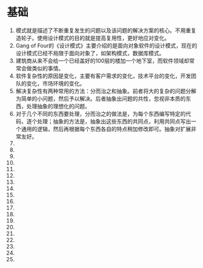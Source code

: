 # 基础

1. 模式就是描述了不断重复发生的问题以及该问题的解决方案的核心。不用重复造轮子。使用设计模式的目的就是提高复用性，更好地应对变化。
2. Gang of Four的《设计模式》主要介绍的是面向对象软件的设计模式，现在的设计模式已经不局限于面向对象了，如架构模式，数据库模式。
3. 建筑商从来不会给一个已经盖好的100层的楼加一个地下室，而软件领域却常常会做类似的事情。
4. 软件复杂性的原因是变化，主要有客户需求的变化，技术平台的变化，开发团队的变化，市场环境的变化。
5. 解决复杂性有两种常用的方法：分而治之和抽象。前者将大的复杂的问题分解为简单的小问题，然后予以解决。后者抽象出问题的共性，忽视非本质的东西，处理抽象的理想化的问题。
6. 对于几个不同的东西要处理，分而治之的做法是，为每个东西编写特定的代码，逐个处理；抽象的方法是，抽象出这些东西的共同点，利用共同点写出一个通用的逻辑，然后再根据每个东西各自的特点稍加修改即可。抽象对扩展非常友好。
7. 
8. 
9. 
10. 
11. 
12. 
13. 
14. 
15. 
16. 
17. 
18. 
19. 
20. 
21. 
22. 
23. 
24. 
25. 
